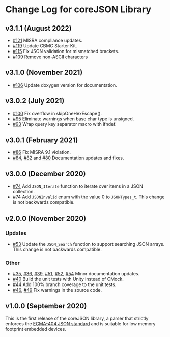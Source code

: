 # Change Log for coreJSON Library

## v3.1.1 (August 2022)
- [#121](https://github.com/FreeRTOS/coreJSON/pull/121) MISRA compliance updates.
- [#119](https://github.com/FreeRTOS/coreJSON/pull/119) Update CBMC Starter Kit.
- [#115](https://github.com/FreeRTOS/coreJSON/pull/115) Fix JSON validation for mismatched brackets.
- [#109](https://github.com/FreeRTOS/coreJSON/pull/109) Remove non-ASCII characters

## v3.1.0 (November 2021)
- [#106](https://github.com/FreeRTOS/coreJSON/pull/106) Update doxygen version for documentation.

## v3.0.2 (July 2021)
- [#100](https://github.com/FreeRTOS/coreJSON/pull/100) Fix overflow in skipOneHexEscape().
- [#95](https://github.com/FreeRTOS/coreJSON/pull/95) Eliminate warnings when base char type is unsigned.
- [#93](https://github.com/FreeRTOS/coreJSON/pull/93) Wrap query key separator macro with ifndef.

## v3.0.1 (February 2021)
 - [#86](https://github.com/FreeRTOS/coreJSON/pull/86) Fix MISRA 9.1 violation.
 - [#84](https://github.com/FreeRTOS/coreJSON/pull/84), [#82](https://github.com/FreeRTOS/coreJSON/pull/82) and [#80](https://github.com/FreeRTOS/coreJSON/pull/80) Documentation updates and fixes.

## v3.0.0 (December 2020)
 - [#74](https://github.com/FreeRTOS/coreJSON/pull/74) Add `JSON_Iterate` function to iterate over items in a JSON collection.
 - [#74](https://github.com/FreeRTOS/coreJSON/pull/74) Add `JSONInvalid` enum with the value 0 to `JSONTypes_t`. This change is not backwards compatible.

## v2.0.0 (November 2020)

### Updates
 - [#53](https://github.com/FreeRTOS/coreJSON/pull/53) Update the `JSON_Search` function to support searching JSON arrays. This change is not backwards compatible.

### Other
 - [#35](https://github.com/FreeRTOS/coreJSON/pull/35), [#36](https://github.com/FreeRTOS/coreJSON/pull/36), [#39](https://github.com/FreeRTOS/coreJSON/pull/39), [#51](https://github.com/FreeRTOS/coreJSON/pull/51), [#52](https://github.com/FreeRTOS/coreJSON/pull/52), [#54](https://github.com/FreeRTOS/coreJSON/pull/54) Minor documentation updates.
 - [#40](https://github.com/FreeRTOS/coreJSON/pull/40) Build the unit tests with Unity instead of CMock.
 - [#44](https://github.com/FreeRTOS/coreJSON/pull/44) Add 100% branch coverage to the unit tests.
 - [#46](https://github.com/FreeRTOS/coreJSON/pull/46), [#49](https://github.com/FreeRTOS/coreJSON/pull/49) Fix warnings in the source code.

## v1.0.0 (September 2020)

This is the first release of the coreJSON library, a parser that strictly enforces the [ECMA-404 JSON standard](https://www.json.org/json-en.html) and is suitable for low memory footprint embedded devices.
